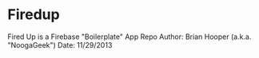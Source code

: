 Firedup
=======

Fired Up is a Firebase "Boilerplate" App Repo 
Author: Brian Hooper (a.k.a. "NoogaGeek")
Date: 11/29/2013

